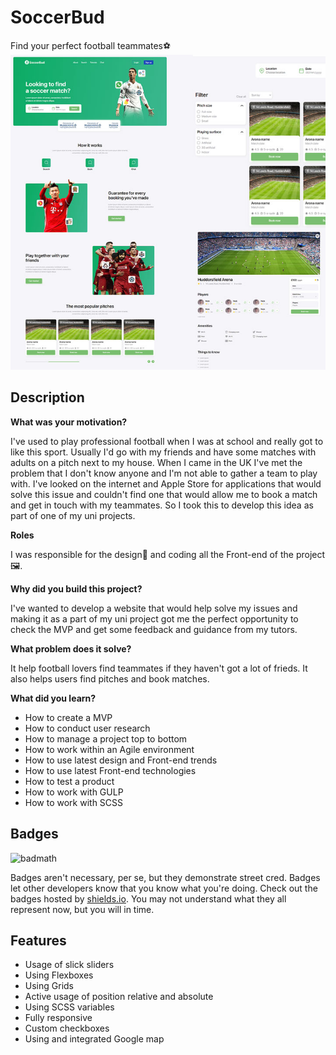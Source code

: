 
# SoccerBud

Find your perfect football teammates:soccer:
![SoccerBud](img/SoccerBud_Screenshot.jpg)

## Description


**What was your motivation?**

I've used to play professional football when I was at school and really got to like this sport. Usually I'd go with my friends and have some matches with adults on a pitch next to my house. When I came in the UK I've met the problem that I don't know anyone and I'm not able to gather a team to play with. I've looked on the internet and Apple Store for applications that would solve this issue and couldn't find one that would allow me to book a match and get in touch with my teammates. So I took this to develop this idea as part of one of my uni projects. 

**Roles**

I was responsible for the design:art: and coding all the Front-end of the project:framed_picture:.

**Why did you build this project?**

I've wanted to develop a website that would help solve my issues and making it as a part of my uni project got me the perfect opportunity to check the MVP and get some feedback and guidance from my tutors.

**What problem does it solve?**

It help football lovers find teammates if they haven't got a lot of frieds. It also helps users find pitches and book matches.

**What did you learn?**

- How to create a MVP 
- How to conduct user research
- How to manage a project top to bottom 
- How to work within an Agile environment
- How to use latest design and Front-end trends
- How to use latest Front-end technologies
- How to test a product
- How to work with GULP
- How to work with SCSS

## Badges

![badmath](https://img.shields.io/github/languages/top/lernantino/badmath)

Badges aren't necessary, per se, but they demonstrate street cred. Badges let other developers know that you know what you're doing. Check out the badges hosted by [shields.io](https://shields.io/). You may not understand what they all represent now, but you will in time.

## Features

- Usage of slick sliders
- Using Flexboxes
- Using Grids
- Active usage of position relative and absolute
- Using SCSS variables
- Fully responsive
- Custom checkboxes
- Using and integrated Google map

